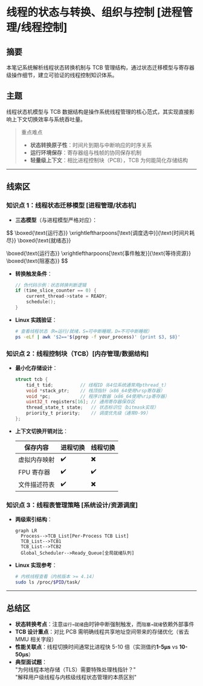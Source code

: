 # 线程的状态与转换、组织与控制 [进程管理/线程控制]

## 摘要

本笔记系统解析线程状态转换机制与 TCB 管理结构，通过状态迁移模型与寄存器级操作细节，建立可验证的线程控制知识体系。

## 主题

线程状态机模型与 TCB 数据结构是操作系统线程管理的核心范式，其实现直接影响上下文切换效率与系统吞吐量。

> 重点难点
>
> - **状态转换原子性**：时间片到期与中断响应的时序关系
> - **运行环境保存**：寄存器组与栈帧的协同保存机制
> - **轻量级上下文**：相比进程控制块（PCB），TCB 为何能简化存储结构

---

## 线索区

### 知识点 1：线程状态迁移模型 [进程管理/状态机]

- **三态模型**（与进程模型严格对应）：  

$$
 \boxed{\text{运行态}} \xrightleftharpoons[\text{调度选中}]{\text{时间片耗尽}} \boxed{\text{就绪态}}

\boxed{\text{运行态}} \xrightleftharpoons[\text{事件触发}]{\text{等待资源}} \boxed{\text{阻塞态}}
$$

- **转换触发条件**：

  ```c
  // 伪代码示例：状态转换判断逻辑
  if (time_slice_counter == 0) {
      current_thread->state = READY;
      schedule();
  }
  ```

- **Linux 实践验证**：
  
  ```bash
  # 查看线程状态（R=运行/就绪，S=可中断睡眠，D=不可中断睡眠）
  ps -eLf | awk '$2=='$(pgrep -f your_process)' {print $3, $8}'
  ```

### 知识点 2：线程控制块（TCB）[内存管理/数据结构]

- **最小化存储设计**：

  ```c
  struct tcb {
      tid_t tid;          // 线程ID（64位系统通常用pthread_t）
      void *stack_ptr;    // 栈顶指针（x86_64使用%rsp寄存器）
      void *pc;           // 程序计数器（x86_64使用%rip寄存器）
      uint32_t registers[16]; // 通用寄存器保存区
      thread_state_t state;   // 状态标识位（bitmask实现）
      priority_t priority;    // 调度优先级（通常0-99）
  };
  ```

- **上下文切换开销对比**：  
  
  | 保存内容 | 进程切换 | 线程切换 |  
  |---------------|---------|---------|  
  | 虚拟内存映射 | ✔️ | ✖️ |  
  | FPU 寄存器 | ✔️ | ✔️ |  
  | 文件描述符表 | ✔️ | ✖️ |

### 知识点 3：线程表管理策略 [系统设计/资源调度]

- **两级索引结构**：

  ```mermaid
  graph LR
    Process-->TCB_List[Per-Process TCB List]
    TCB_List-->TCB1
    TCB_List-->TCB2
    Global_Scheduler-->Ready_Queue[全局就绪队列]
  ```

- **Linux 实现参考**：

  ```bash
  # 内核线程查看（内核版本 >= 4.14）
  sudo ls /proc/$PID/task/
  ```

---

## 总结区

- **状态转换考点**：注意`运行→就绪`由时钟中断强制触发，而`阻塞→就绪`依赖外部事件
- **TCB 设计重点**：对比 PCB 需明确线程共享地址空间带来的存储优化（省去 MMU 相关字段）
- **性能关联点**：线程切换时间通常比进程快 5-10 倍（实测值约**1-5μs** vs **10-50μs**）
- **典型面试题**：  
  "为何线程本地存储（TLS）需要特殊处理栈指针？"  
  "解释用户级线程与内核级线程状态管理的本质区别"
